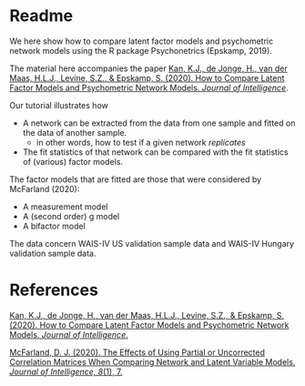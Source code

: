 # Readme

We here show how to compare latent factor models and psychometric network models using the R package Psychonetrics (Epskamp, 2019). 

The material here accompanies the paper [Kan, K.J., de Jonge, H., van der Maas, H.L.J., Levine, S.Z., & Epskamp, S. (2020). How to Compare Latent Factor Models and Psychometric Network Models. *Journal of Intelligence*](https://github.com/KJKan/mcfarland/blob/master/jintelligence-844295.pdf).

Our tutorial illustrates how
-  A network can be extracted from the data from one sample and fitted on the data of another sample. 
     - in other words, how to test if a given network *replicates*
- The fit statistics of that network can be compared with the fit statistics of (various) factor models. 

The factor models that are fitted are those that were considered by McFarland (2020):
- A measurement model                                           
- A (second order) g model                                                    
- A bifactor model                                                       

The data concern WAIS-IV US validation sample data and WAIS-IV Hungary validation sample data. 

# References

[Kan, K.J., de Jonge, H., van der Maas, H.L.J., Levine, S.Z., & Epskamp, S. (2020). How to Compare Latent Factor Models and Psychometric Network Models. *Journal of Intelligence*.](https://github.com/KJKan/mcfarland/blob/master/jintelligence-844295.pdf)

[McFarland, D. J. (2020). The Effects of Using Partial or Uncorrected Correlation Matrices When Comparing Network and Latent Variable Models. *Journal of Intelligence, 8*(1), 7.](https://www.mdpi.com/2079-3200/8/1/7/htm)
